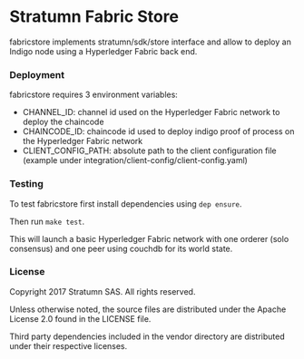 # Stratumn Fabric Store

fabricstore implements stratumn/sdk/store interface and allow to deploy an Indigo node using a Hyperledger Fabric back end.

### Deployment

fabricstore requires 3 environment variables:
* CHANNEL_ID: channel id used on the Hyperledger Fabric network to deploy the chaincode
* CHAINCODE_ID: chaincode id used to deploy indigo proof of process on the Hyperledger Fabric network
* CLIENT_CONFIG_PATH: absolute path to the client configuration file (example under integration/client-config/client-config.yaml)

### Testing

To test fabricstore first install dependencies using `dep ensure`.

Then run `make test`.

This will launch a basic Hyperledger Fabric network with one orderer (solo consensus) and one peer using couchdb for its world state.

### License

Copyright 2017 Stratumn SAS. All rights reserved.

Unless otherwise noted, the source files are distributed under the Apache
License 2.0 found in the LICENSE file.

Third party dependencies included in the vendor directory are distributed under
their respective licenses.
